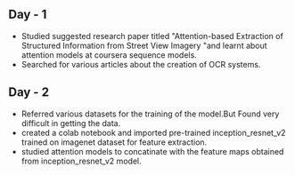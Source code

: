 ## Day - 1
<ul><li>Studied suggested research paper titled "Attention-based Extraction of Structured
Information from Street View Imagery
"and learnt about attention models at coursera sequence models.</li>
<li>Searched for various articles about the creation of OCR systems.</li>
</ul>

## Day - 2
<ul><li>Referred various datasets for the training of the model.But Found very difficult in getting the data.</li>
<li>created a colab notebook and imported pre-trained inception_resnet_v2 trained on imagenet dataset for feature extraction.</li>
<li>studied attention models to concatinate with the feature maps obtained from inception_resnet_v2 model.</li></ul>
